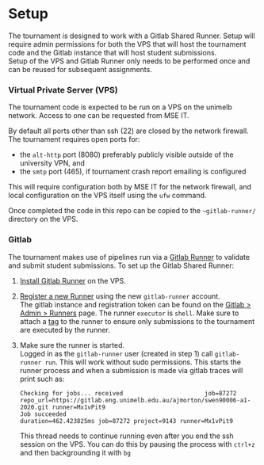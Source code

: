 # Setup

The tournament is designed to work with a Gitlab Shared Runner. 
Setup will require admin permissions for both the VPS that will host the tournament code and the Gitlab instance 
that will host student submissions.  
Setup of the VPS and Gitlab Runner only needs to be performed once and can be reused for subsequent assignments.

### Virtual Private Server (VPS)
The tournament code is expected to be run on a VPS on the unimelb network. Access to one can be requested from MSE IT.

By default all ports other than ssh (22) are closed by the network firewall. 
The tournament requires open ports for:

- the `alt-http` port (8080) preferably publicly visible outside of the university VPN, and
- the `smtp` port (465), if tournament crash report emailing is configured

This will require configuration both by MSE IT for the network firewall, and local configuration on the VPS 
itself using the `ufw` command.

Once completed the code in this repo can be copied to the `~gitlab-runner/` directory on the VPS.

### Gitlab
The tournament makes use of pipelines run via a [Gitlab Runner](https://docs.gitlab.com/runner/) to validate and 
submit student submissions. To set up the Gitlab Shared Runner:

1. [Install Gitlab Runner](https://docs.gitlab.com/runner/install/) on the VPS.

2. [Register a new Runner](https://docs.gitlab.com/runner/register/index.html) using the new `gitlab-runner` account.  
The gitlab instance and registration token can be found on the 
[Gitlab > Admin > Runners](https://gitlab.eng.unimelb.edu.au/admin/runners) page. The runner `executor` is `shell`. 
Make sure to attach a [tag](https://docs.gitlab.com/ee/ci/runners/#using-tags) to the runner to ensure only 
submissions to the tournament are executed by the runner.

3.  Make sure the runner is started.  
    Logged in as the `gitlab-runner` user (created in step 1) call `gitlab-runner run`. This will work without sudo permissions. 
    This starts the runner process and when a submission is made via gitlab traces will print such as:
    ```
    Checking for jobs... received                       job=87272 repo_url=https://gitlab.eng.unimelb.edu.au/ajmorton/swen90006-a1-2020.git runner=Mx1vPit9
    Job succeeded                                       duration=462.423825ms job=87272 project=9143 runner=Mx1vPit9
    ```
    This thread needs to continue running even after you end the ssh session on the VPS. 
    You can do this by pausing the process with  `ctrl+z` and then backgrounding it with `bg`
